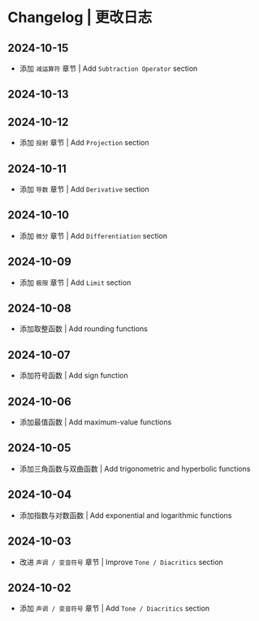 # Changelog | 更改日志

## 2024-10-15

- 添加 `减运算符` 章节 | Add `Subtraction Operator` section

## 2024-10-13


## 2024-10-12

- 添加 `投射` 章节 | Add `Projection` section

## 2024-10-11

- 添加 `导数` 章节 | Add `Derivative` section

## 2024-10-10

- 添加 `微分` 章节 | Add `Differentiation` section

## 2024-10-09

- 添加 `极限` 章节 | Add `Limit` section

## 2024-10-08

- 添加取整函数 | Add rounding functions

## 2024-10-07

- 添加符号函数 | Add sign function

## 2024-10-06

- 添加最值函数 | Add maximum-value functions

## 2024-10-05

- 添加三角函数与双曲函数 | Add trigonometric and hyperbolic functions

## 2024-10-04

- 添加指数与对数函数 | Add exponential and logarithmic functions

## 2024-10-03

- 改进 `声调 / 变音符号` 章节 | Improve `Tone / Diacritics` section

## 2024-10-02

- 添加 `声调 / 变音符号` 章节 | Add `Tone / Diacritics` section
